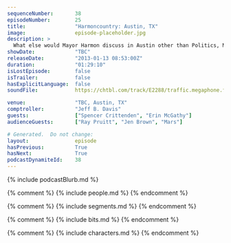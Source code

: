 ```yaml
---
sequenceNumber:       38
episodeNumber:        25
title:                "Harmoncountry: Austin, TX"
image:                episode-placeholder.jpg
description: >
  What else would Mayor Harmon discuss in Austin other than Politics, Mexican food, Hey Yah by Outkast and pooping? In D&D: a friend's dark secret is revealed.
showDate:             "TBC"
releaseDate:          "2013-01-13 08:53:00Z"
duration:             "01:29:10"
isLostEpisode:        false
isTrailer:            false
hasExplicitLanguage:  false
soundFile:            https://chtbl.com/track/E2288/traffic.megaphone.fm/STA6409005607.mp3?updated=1554326191

venue:                "TBC, Austin, TX"
comptroller:          "Jeff B. Davis"
guests:               ["Spencer Crittenden", "Erin McGathy"]
audienceGuests:       ["Ray Pruitt", "Jen Brown", "Mars"]

# Generated.  Do not change:
layout:               episode
hasPrevious:          True
hasNext:              True
podcastDynamiteId:    38
---
```


{% include podcastBlurb.md %}

{% comment %}
{% include people.md %}
{% endcomment %}

{% comment %}
{% include segments.md %}
{% endcomment %}

{% comment %}
{% include bits.md %}
{% endcomment %}

{% comment %}
{% include characters.md %}
{% endcomment %}
